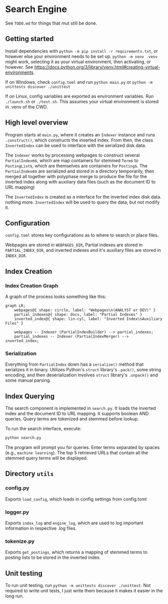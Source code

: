 # Search Engine

See `TODO.md` for things that mut still be done.

## Getting started

Install dependencies with `python -m pip install -r requirements.txt`, or however else your environment needs to be set up. `python -m venv .venv` might work, selecting it as your virtual environment, then activating, or however. See <https://docs.python.org/3/library/venv.html#creating-virtual-environments>.

If on Windows, check `config.toml` and run `python main.py` or `python -m unittests discover ./unittest`

If on Linux, config variables are exported as environment variables. Run `./launch.sh` or `./test.sh`. This assumes your virtual environment is stored in .venv of the CWD.


## High level overview

Program starts at `main.py`, where it creates an `Indexer` instance and runs `.construct()`, which constructs the inverted index. From then, the class `InvertedIndex` can be used to interface with the serialized disk data.

The `Indexer` works by processing webpages to construct several `PartialIndex`es, which are map containers for stemmed `Term`s to `PostingList`s, which are themselves are containers for `Posting`s. The `PartialIndex`es are serialized and stored in a directory temporarily, then merged all together with polyphase merge to produce the file for the inverted index along with auxiliary data files (such as the document ID to URL mapping)

The `InvertedIndex` is created as a interface for the inverted index disk data. nothing more. `InvertedIndex` will be used to query the data, but not modify it.

## Configuration

`config.toml` stores key configurations as to where to search or place files.

Webpages are stored in `WEBPAGES_DIR`, Partial indexes are stored in `PARTIAL_INDEX_DIR`, and inverted indexes and it's auxiliary files are stored in `INDEX_DIR`.

## Index Creation

### Index Creation Graph

A graph of the process looks something like this:

```mermaid
graph LR;
    webpages@{ shape: circle, label: "Webpages\n(ANALYST or DEV)" }
    partial_indexes@{ shape: docs, label: "Partial Indexes" }
    inverted_index@{ shape: lin-cyl, label: "Inverted Index\nAuxiliary Files" }

    webpages -- Indexer (PartialIndexBuilder) --> partial_indexes;
    partial_indexes -- Indexer (PartialIndexMerger) --> inverted_index;
```

### Serialization

Everything from `PartialIndex` down has a `serialize()` method that serializes it in binary. Utilizes Python's `struct` library's `.pack()`, some string encoding, and then deserialization involves `struct` library's `.unpack()` and some manual parsing.

## Index Querying

The search component is implemented in `search.py`. It loads the inverted index and the document ID to URL mapping. It supports boolean AND queries. Query terms are tokenized and stemmed before lookup.

To run the search interface, execute:

```bash
python search.py
```

The program will prompt you for queries. Enter terms separated by spaces (e.g., `machine learning`). The top 5 retrieved URLs that contain all the stemmed query terms will be displayed.

## Directory `utils`

### config.py

Exports `load_config`, which loads in config settings from config.toml

### logger.py

Exports `index_log` and `engine_log`, which are used to log important information in respective .log files.

### tokenize.py

Exports `get_postings`, which returns a mapping of stemmed terms to posting lists to be stored in the inverted index.

## Unit testing

To run unit testing, run `python -m unittests discover ./unittest`. Not required to write unit tests, I just write them because it makes it easier in the long run.

